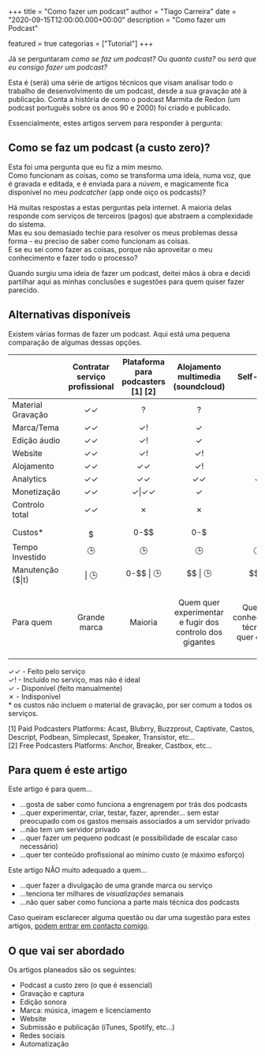 +++
title = "Como fazer um podcast"
author = "Tiago Carreira"
date = "2020-09-15T12:00:00.000+00:00"
description = "Como fazer um Podcast"

featured = true
categorias = ["Tutorial"]
+++

Já se perguntaram _como se faz um podcast?_ 
Ou _quanto custa?_ ou _será que eu consigo fazer um podcast?_

Esta é (será) uma série de artigos técnicos que visam analisar 
todo o trabalho de desenvolvimento de um podcast,
desde a sua gravação até à publicação.
Conta a história de como o podcast Marmita de Redon (um podcast português sobre os anos 90 e 2000)
foi criado e publicado.

Essencialmente, estes artigos servem para responder à pergunta:

## Como se faz um podcast (a custo zero)?

Esta foi uma pergunta que eu fiz a mim mesmo.  
Como funcionam as coisas, como se transforma uma ideia, numa voz, que é gravada e editada, e é enviada para a _núvem_, 
e magicamente fica disponível no meu _podcatcher_ (app onde oiço os podcasts)?

Há muitas respostas a estas perguntas pela internet. 
A maioria delas responde com serviços de terceiros (pagos) que abstraem a complexidade do sistema.  
Mas eu sou demasiado techie para resolver os meus problemas dessa forma - eu preciso de saber como funcionam as coisas.  
E se eu sei como fazer as coisas, porque não aproveitar o meu conhecimento e fazer todo o processo?

Quando surgiu uma ideia de fazer um podcast, deitei mãos à obra e decidi partilhar aqui as minhas conclusões 
e sugestões para quem quiser fazer parecido.


## Alternativas disponíveis

Existem várias formas de fazer um podcast. 
Aqui está uma pequena comparação de algumas dessas opções.


|                   | Contratar serviço profissional | Plataforma para podcasters [1] [2] |            Alojamento multimedia (soundcloud)            |                   Self-Hosted                   |                               Este tutorial                               |
|-------------------|:------------------------------:|:----------------------------------:|:--------------------------------------------------------:|:-----------------------------------------------:|:-------------------------------------------------------------------------:|
| Material Gravação |               ✓✓               |                 ?                  |                            ?                             |                        ?                        |                                     ?                                     |
| Marca/Tema        |               ✓✓               |               ✓&#33;               |                            ✓                             |                        ✓                        |                                     ✓                                     |
| Edição áudio      |               ✓✓               |               ✓&#33;               |                            ✓                             |                        ✓                        |                                     ✓                                     |
| Website           |               ✓✓               |               ✓&#33;               |                          ✓&#33;                          |                        ✓                        |                                     ✓                                     |
| Alojamento        |               ✓✓               |                 ✓✓                 |                            ✓!                            |                        ✓                        |                                     ✓                                     |
| Analytics         |               ✓✓               |                 ✓✓                 |                            ✓✓                            |                       ✓✓                        |                                     ✓                                     |
| Monetização       |               ✓✓               |               ✓\|✓✓                |                            ✓                             |                        ✓                        |                                     ?                                     |
| Controlo total    |               ✓✓               |                 ✗                  |                            ✗                             |                        ✓                        |                                     ✓                                     |
|                   |                                |                                    |                                                          |                                                 |                                                                           |
| Custos*           |             $$$$$              |                0-$$                |                           0-$                            |                       $$                        |                                     0                                     |
| Tempo Investido   |               🕒               |                 🕒                 |                            🕒                            |                      🕒🕒                       |                                  🕒🕒🕒                                   |
| Manutenção ($\|t) |           $$$$ \| 🕒           |             0-$$ \| 🕒             |                         $$ \| 🕒                         |                    $$ \| 🕒                     |                                  0 \| 🕒                                  |
| Para quem         |          Grande marca          |              Maioria               | Quem quer experimentar e fugir dos controlo dos gigantes | Quem tem conhecimentos técnicos e quer controlo | Quem tem conhecimentos técnicos e quer controlo e não quer grandes custos |


✓✓ - Feito pelo serviço  
✓&#33; - Incluído no serviço, mas não é ideal  
✓ - Disponível (feito manualmente)  
✗ - Indisponível  
\* os custos não incluem o material de gravação, por ser comum a todos os serviços.

[1] Paid Podcasters Platforms: Acast, Blubrry, Buzzprout, Captivate, Castos, Descript, Podbean, Simplecast, Speaker, Transistor, etc...  
[2] Free Podcasters Platforms: Anchor, Breaker, Castbox, etc...


## Para quem é este artigo

Este artigo é para quem...
- ...gosta de saber como funciona a engrenagem por trás dos podcasts
- ...quer experimentar, criar, testar, fazer, aprender... sem estar preocupado com os gastos mensais associados a um servidor privado
- ...não tem um servidor privado
- ...quer fazer um pequeno podcast (e possibilidade de escalar caso necessário)
- ...quer ter conteúdo profissional ao mínimo custo (e máximo esforço)

Este artigo NÃO muito adequado a quem...
- ...quer fazer a divulgação de uma grande marca ou serviço 
- ...tenciona ter milhares de _visualizações_ semanais
- ...não quer saber como funciona a parte mais técnica dos podcasts


Caso queiram esclarecer alguma questão ou dar uma sugestão para estes artigos, [podem entrar em contacto comigo](../../sobre/#sobre-o-autor).


## O que vai ser abordado

Os artigos planeados são os seguintes:

- Podcast a custo zero (o que é essencial)
- Gravação e captura
- Edição sonora
- Marca: música, imagem e licenciamento
- Website
- Submissão e publicação (iTunes, Spotify, etc...)
- Redes sociais
- Automatização
